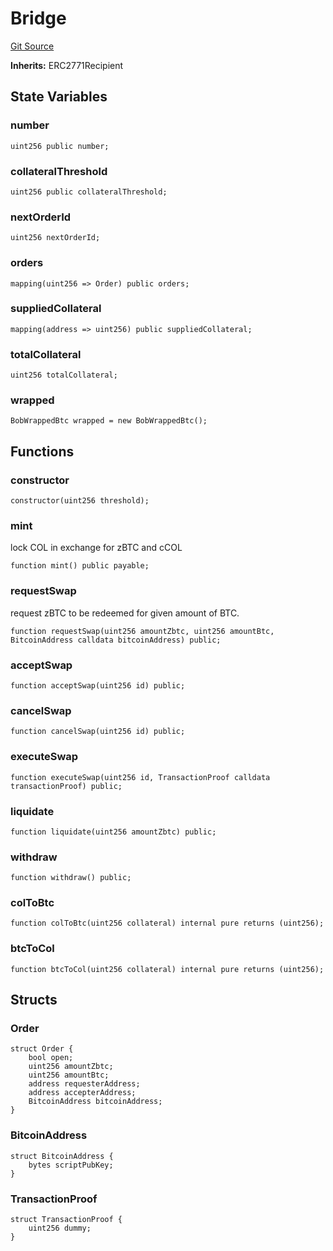 # Bridge
[Git Source](https://github.com/bob-collective/bob/blob/9dd94230dd2abcab7dfb659e986743be10093c68/src/swap/Bridge.sol)

**Inherits:**
ERC2771Recipient


## State Variables
### number

```solidity
uint256 public number;
```


### collateralThreshold

```solidity
uint256 public collateralThreshold;
```


### nextOrderId

```solidity
uint256 nextOrderId;
```


### orders

```solidity
mapping(uint256 => Order) public orders;
```


### suppliedCollateral

```solidity
mapping(address => uint256) public suppliedCollateral;
```


### totalCollateral

```solidity
uint256 totalCollateral;
```


### wrapped

```solidity
BobWrappedBtc wrapped = new BobWrappedBtc();
```


## Functions
### constructor


```solidity
constructor(uint256 threshold);
```

### mint

lock COL in exchange for zBTC and cCOL


```solidity
function mint() public payable;
```

### requestSwap

request zBTC to be redeemed for given amount of BTC.


```solidity
function requestSwap(uint256 amountZbtc, uint256 amountBtc, BitcoinAddress calldata bitcoinAddress) public;
```

### acceptSwap


```solidity
function acceptSwap(uint256 id) public;
```

### cancelSwap


```solidity
function cancelSwap(uint256 id) public;
```

### executeSwap


```solidity
function executeSwap(uint256 id, TransactionProof calldata transactionProof) public;
```

### liquidate


```solidity
function liquidate(uint256 amountZbtc) public;
```

### withdraw


```solidity
function withdraw() public;
```

### colToBtc


```solidity
function colToBtc(uint256 collateral) internal pure returns (uint256);
```

### btcToCol


```solidity
function btcToCol(uint256 collateral) internal pure returns (uint256);
```

## Structs
### Order

```solidity
struct Order {
    bool open;
    uint256 amountZbtc;
    uint256 amountBtc;
    address requesterAddress;
    address accepterAddress;
    BitcoinAddress bitcoinAddress;
}
```

### BitcoinAddress

```solidity
struct BitcoinAddress {
    bytes scriptPubKey;
}
```

### TransactionProof

```solidity
struct TransactionProof {
    uint256 dummy;
}
```

